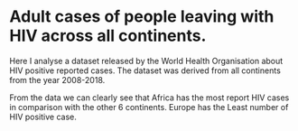 # Adult cases  of people leaving with HIV across all continents.

Here I analyse a dataset released by the World Health Organisation about HIV positive reported cases.
The dataset was derived from all continents from the year 2008-2018.

From the data we can clearly see that Africa has the most report HIV  cases in comparison with the other 6 continents.
Europe has  the Least number of HIV positive case.

